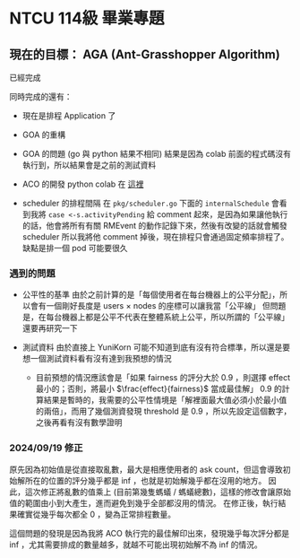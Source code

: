 # NTCU 114級 畢業專題

## 現在的目標： AGA (Ant-Grasshopper Algorithm)
已經完成

同時完成的還有：
- 現在是排程 Application 了

- GOA 的重構

- GOA 的問題 (go 與 python 結果不相同)
  結果是因為 colab 前面的程式碼沒有執行到，所以結果會是之前的測試資料

- ACO 的開發
  python colab 在 [這裡](https://colab.research.google.com/drive/1XJ8S49GLkDJ2flS6QoQmsuqi6kbpRcPA?usp=sharing)

- scheduler 的排程間隔
  在 `pkg/scheduler.go` 下面的 `internalSchedule` 會看到我將 `case <-s.activityPending` 給 comment 起來，是因為如果讓他執行的話，他會將所有有關 RMEvent 的動作記錄下來，然後有改變的話就會觸發 scheduler
  所以我將他 comment 掉後，現在排程只會通過固定頻率排程了。缺點是排一個 pod 可能要很久 

### 遇到的問題
- 公平性的基準
  由於之前計算的是「每個使用者在每台機器上的公平分配」，所以會有一個剛好長度是 users $\times$ nodes 的座標可以讓我當「公平線」
  但問題是，在每台機器上都是公平不代表在整體系統上公平，所以所謂的「公平線」還要再研究一下

- 測試資料
  由於直接上 YuniKorn 可能不知道到底有沒有符合標準，所以還是要想一個測試資料看有沒有達到我預想的情況
  - 目前預想的情況應該會是「如果 fairness 的評分大於 0.9 ，則選擇 effect 最小的；否則，將最小 $\frac{effect}{fairness}$ 當成最佳解」
    0.9 的計算結果是暫時的，我需要的公平性情境是「解裡面最大值必須小於最小值的兩倍」，而用了幾個測資發現 threshold 是 0.9 ，所以先設定這個數字，之後再看有沒有數學證明

### 2024/09/19 修正
原先因為初始值是從直接取亂數，最大是相應使用者的 ask count，但這會導致初始解所在的位置的評分幾乎都是 inf ，也就是初始解幾乎都在沒用的地方。
因此，這次修正將亂數的值乘上 (目前第幾隻螞蟻 / 螞蟻總數)，這樣的修改會讓原始值的範圍由小到大產生，進而避免到幾乎全部都沒用的情況。
在修正後，執行結果確實從幾乎每次都全 0 ，變為正常排程數量。

這個問題的發現是因為我將 ACO 執行完的最佳解印出來，發現幾乎每次評分都是 inf ，尤其需要排成的數量越多，就越不可能出現初始解不為 inf 的情況。